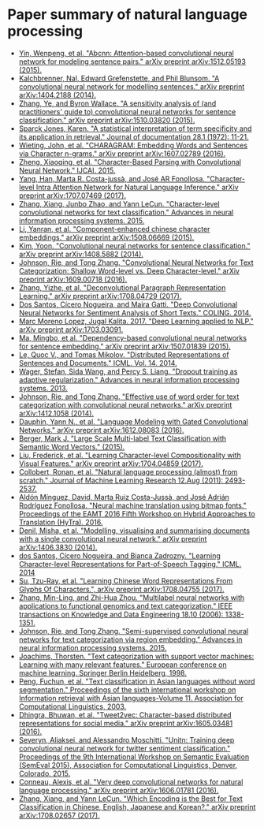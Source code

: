 # Paper summary of natural language processing

* [Yin, Wenpeng, et al. "Abcnn: Attention-based convolutional neural network for modeling sentence pairs." arXiv preprint arXiv:1512.05193 (2015).](./ABCNN_Attention-Based_Convolutional_Neural_Network_for_Modeling_Sentence_Pairs)
* [Kalchbrenner, Nal, Edward Grefenstette, and Phil Blunsom. "A convolutional neural network for modelling sentences." arXiv preprint arXiv:1404.2188 (2014).](./A_Convolutional_Neural_Network_for_Modelling_Sentences)
* [Zhang, Ye, and Byron Wallace. "A sensitivity analysis of (and practitioners' guide to) convolutional neural networks for sentence classification." arXiv preprint arXiv:1510.03820 (2015).](./A_Sensitivity_Analysis_of_Convolutional_Neural_Networks_for_Sentence_Classification)
* [Sparck Jones, Karen. "A statistical interpretation of term specificity and its application in retrieval." Journal of documentation 28.1 (1972): 11-21.](./A_statistical_interpretation_of_term_specificity_and_its_application_in_retrieval)
* [Wieting, John, et al. "CHARAGRAM: Embedding Words and Sentences via Character n-grams." arXiv preprint arXiv:1607.02789 (2016).](./CHARAGRAM_Embedding_Words_and_Sentences_via_Character_n-grams)
* [Zheng, Xiaoqing, et al. "Character-Based Parsing with Convolutional Neural Network." IJCAI. 2015.](./Character-Based_Parsing_with_Convolutional_Neural_Network)
* [Yang, Han, Marta R. Costa-jussà, and José AR Fonollosa. "Character-level Intra Attention Network for Natural Language Inference." arXiv preprint arXiv:1707.07469 (2017).](./Character-level_Intra_Attention_Network_for_Natural_Language_Inference)
* [Zhang, Xiang, Junbo Zhao, and Yann LeCun. "Character-level convolutional networks for text classification." Advances in neural information processing systems. 2015.](./Character-level_Convolutional_Networks_for_Text_Classification)
* [Li, Yanran, et al. "Component-enhanced chinese character embeddings." arXiv preprint arXiv:1508.06669 (2015).](./Component-Enhanced_Chinese_Character_Embeddings)
* [Kim, Yoon. "Convolutional neural networks for sentence classification." arXiv preprint arXiv:1408.5882 (2014).](./Convolutional_Neural_Networks_for_Sentence_Classification)
* [Johnson, Rie, and Tong Zhang. "Convolutional Neural Networks for Text Categorization: Shallow Word-level vs. Deep Character-level." arXiv preprint arXiv:1609.00718 (2016).](./Convolutional_Neural_Networks_for_Text_categorization_Shallow_Word-level_vs_Deep_Character-level)
* [Zhang, Yizhe, et al. "Deconvolutional Paragraph Representation Learning." arXiv preprint arXiv:1708.04729 (2017).](./Deconvolutional_Paragraph_Representation_Learning)
* [Dos Santos, Cícero Nogueira, and Maira Gatti. "Deep Convolutional Neural Networks for Sentiment Analysis of Short Texts." COLING. 2014.](./Deep_Convolutional_Neural_Networks_for_Sentiment_Analysis_of_Short_Texts)
* [Marc Moreno Lopez, Jugal Kalita. 2017. "Deep Learning applied to NLP." arXiv preprint arXiv:1703.03091.](./Deep_Learning_applied_to_NLP)
* [Ma, Mingbo, et al. "Dependency-based convolutional neural networks for sentence embedding." arXiv preprint arXiv:1507.01839 (2015).](./Dependency_based_Convolutional_Neural_Networks_for_Sentence_Embedding)
* [Le, Quoc V., and Tomas Mikolov. "Distributed Representations of Sentences and Documents." ICML. Vol. 14. 2014.](./Distributed_Representations_of_Words_and_Phrases_and_their_Compositionally)
* [Wager, Stefan, Sida Wang, and Percy S. Liang. "Dropout training as adaptive regularization." Advances in neural information processing systems. 2013.](./Dropout_Training_as_Adaptive_Regularization.md)
* [Johnson, Rie, and Tong Zhang. "Effective use of word order for text categorization with convolutional neural networks." arXiv preprint arXiv:1412.1058 (2014).](./Effective_Use_of_Word_Order_for_Text_Categorization_with_Convolutional_Neural_Networks)
* [Dauphin, Yann N., et al. "Language Modeling with Gated Convolutional Networks." arXiv preprint arXiv:1612.08083 (2016).](./Language_Modeling_with_Gated_Convolutional_Networks)
* [Berger, Mark J. "Large Scale Multi-label Text Classification with Semantic Word Vectors." (2015).](./Large_Scale_Multi-label_Text_Classification_with_Semantic_Word_Vectors)
* [Liu, Frederick, et al. "Learning Character-level Compositionality with Visual Features." arXiv preprint arXiv:1704.04859 (2017).](./Learning_Character-level_Compositionality_with_Visual_Features)
* [Collobert, Ronan, et al. "Natural language processing (almost) from scratch." Journal of Machine Learning Research 12.Aug (2011): 2493-2537.](./Natural_Language_Processing_almost_from_Scratch)
* [Aldón Mínguez, David, Marta Ruiz Costa-Jussà, and José Adrián Rodríguez Fonollosa. "Neural machine translation using bitmap fonts." Proceedings of the EAMT 2016 Fifth Workshop on Hybrid Approaches to Translation (HyTra). 2016.](Neural_Machine_Translation_usuing_Bitmap_Fonts)
* [Denil, Misha, et al. "Modelling, visualising and summarising documents with a single convolutional neural network." arXiv preprint arXiv:1406.3830 (2014).](./Modelling_Visualising_and_Summarising_Documents_with_a_Single_Convolutional_Neural_Network)
* [dos Santos, Cícero Nogueira, and Bianca Zadrozny. "Learning Character-level Representations for Part-of-Speech Tagging." ICML. 2014](./Learning_Character-level_Representations_for_Part-of-Speech_Tagging)
* [Su, Tzu-Ray, et al. "Learning Chinese Word Representations From Glyphs Of Characters.", arXiv preprint arXiv:1708.04755 (2017).](./Learning_Chinese_Word_Representations_From_Glyphs_Of_Characters)
* [Zhang, Min-Ling, and Zhi-Hua Zhou. "Multilabel neural networks with applications to functional genomics and text categorization." IEEE transactions on Knowledge and Data Engineering 18.10 (2006): 1338-1351.](./Multi-Label_Neural_Networks_with_Applications_to_Functional_Genomics_and_Text_Categorization)
* [Johnson, Rie, and Tong Zhang. "Semi-supervised convolutional neural networks for text categorization via region embedding." Advances in neural information processing systems. 2015.](./Semi-supervised_Convolutional_Neural_Networks_for_Text_Categorization_via_Region_Embedding.md)
* [Joachims, Thorsten. "Text categorization with support vector machines: Learning with many relevant features." European conference on machine learning. Springer Berlin Heidelberg, 1998.](./Text_Categorization_with_Support_Vector_Machines_Learning_with_Many_Relavant_Features)
* [Peng, Fuchun, et al. "Text classification in Asian languages without word segmentation." Proceedings of the sixth international workshop on Information retrieval with Asian languages-Volume 11. Association for Computational Linguistics, 2003.](Text_Clasification_in_Asian_Languages_without_Word_Segmentation)
* [Dhingra, Bhuwan, et al. "Tweet2vec: Character-based distributed representations for social media." arXiv preprint arXiv:1605.03481 (2016).](./Tweet2Vec_Character_Based_Distributed_Representations_for_Social_Media)
* [Severyn, Aliaksei, and Alessandro Moschitti. "Unitn: Training deep convolutional neural network for twitter sentiment classification." Proceedings of the 9th International Workshop on Semantic Evaluation (SemEval 2015), Association for Computational Linguistics, Denver, Colorado. 2015.](./UNITN_Training_Deep_Convolutional_Neural_Network_for_Twitter_Sentiment_Classification)
* [Conneau, Alexis, et al. "Very deep convolutional networks for natural language processing." arXiv preprint arXiv:1606.01781 (2016).](./Very_Deep_Convolutional_Networks_for_Natural_Language_Processing)
* [Zhang, Xiang, and Yann LeCun. "Which Encoding is the Best for Text Classification in Chinese, English, Japanese and Korean?." arXiv preprint arXiv:1708.02657 (2017).](./Which_Encoding_is_the_Best_for_Text_Classification_in_Chinese_English_Japanese_and_Korean)
